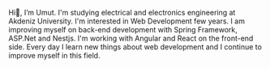  Hi👋, I’m Umut. I'm studying electrical and electronics engineering at Akdeniz University. I'm interested in Web Development few years.
I am improving myself on back-end development with Spring Framework, ASP.Net and Nestjs.
I'm working with Angular and React on the front-end side.
Every day I learn new things about web development and I continue to improve myself in this field.

